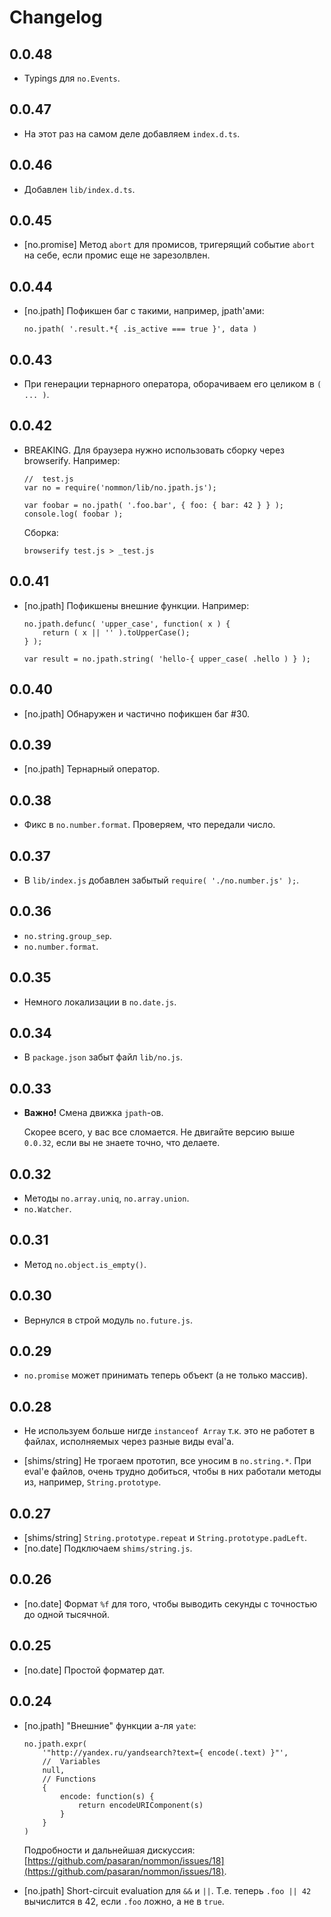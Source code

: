 # Changelog

## 0.0.48

  * Typings для `no.Events`.

## 0.0.47

  * На этот раз на самом деле добавляем `index.d.ts`.

## 0.0.46

  * Добавлен `lib/index.d.ts`.

## 0.0.45

  * [no.promise] Метод `abort` для промисов, тригерящий событие `abort`
    на себе, если промис еще не зарезолвлен.

## 0.0.44

  * [no.jpath] Пофикшен баг с такими, например, jpath'ами:

        no.jpath( '.result.*{ .is_active === true }', data )

## 0.0.43

  * При генерации тернарного оператора, оборачиваем его целиком в `( ... )`.

## 0.0.42

  * BREAKING. Для браузера нужно использовать сборку через browserify. Например:

        //  test.js
        var no = require('nommon/lib/no.jpath.js');

        var foobar = no.jpath( '.foo.bar', { foo: { bar: 42 } } );
        console.log( foobar );

    Сборка:

        browserify test.js > _test.js

## 0.0.41

  * [no.jpath] Пофикшены внешние функции. Например:

        no.jpath.defunc( 'upper_case', function( x ) {
            return ( x || '' ).toUpperCase();
        } );

        var result = no.jpath.string( 'hello-{ upper_case( .hello ) } );

## 0.0.40

  * [no.jpath] Обнаружен и частично пофикшен баг #30.

## 0.0.39

  * [no.jpath] Тернарный оператор.

## 0.0.38

  * Фикс в `no.number.format`. Проверяем, что передали число.

## 0.0.37

  * В `lib/index.js` добавлен забытый `require( './no.number.js' );`.

## 0.0.36

  * `no.string.group_sep`.
  * `no.number.format`.

## 0.0.35

  * Немного локализации в `no.date.js`.

## 0.0.34

  * В `package.json` забыт файл `lib/no.js`.

## 0.0.33

  * **Важно!** Смена движка `jpath`-ов.

    Скорее всего, у вас все сломается.
    Не двигайте версию выше `0.0.32`, если вы не знаете точно, что делаете.

## 0.0.32

  * Методы `no.array.uniq`, `no.array.union`.
  * `no.Watcher`.

## 0.0.31

  * Метод `no.object.is_empty()`.

## 0.0.30

  * Вернулся в строй модуль `no.future.js`.

## 0.0.29

  * `no.promise` может принимать теперь объект (а не только массив).

## 0.0.28

  * Не используем больше нигде `instanceof Array` т.к. это не работет в файлах,
    исполняемых через разные виды eval'а.

  * [shims/string] Не трогаем прототип, все уносим в `no.string.*`.
    При eval'е файлов, очень трудно добиться, чтобы в них работали методы из, например, `String.prototype`.

## 0.0.27

  * [shims/string] `String.prototype.repeat` и `String.prototype.padLeft`.
  * [no.date] Подключаем `shims/string.js`.

## 0.0.26

  * [no.date] Формат `%f` для того, чтобы выводить секунды с точностью до одной тысячной.

## 0.0.25

  * [no.date] Простой форматер дат.

## 0.0.24

  * [no.jpath] "Внешние" функции а-ля `yate`:

        no.jpath.expr(
            '"http://yandex.ru/yandsearch?text={ encode(.text) }"',
            //  Variables
            null,
            // Functions
            {
                encode: function(s) {
                    return encodeURIComponent(s)
                }
            }
        )

    Подробности и дальнейшая дискуссия: [https://github.com/pasaran/nommon/issues/18](https://github.com/pasaran/nommon/issues/18).

  * [no.jpath] Short-circuit evaluation для `&&` и `||`.
    Т.е. теперь `.foo || 42` вычислится в 42, если `.foo` ложно, а не в `true`.

